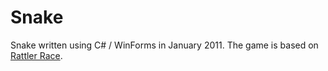 # Snake
Snake written using C# / WinForms in January 2011. The game is based on [Rattler Race](https://en.wikipedia.org/wiki/Rattler_Race).
